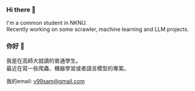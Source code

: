 ### Hi there 👋
I'm a common student in NKNU.</br>
Recently working on some scrawler, machine learning and LLM projects.

### 你好 👋
我是在高師大就讀的普通學生。</br>
最近在寫一些爬蟲、機器學習或者語言模型的專案。

我的email: v99sam@gmail.com
